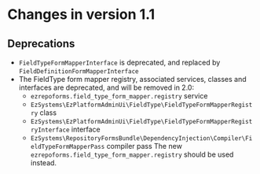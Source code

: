# Changes in version 1.1

## Deprecations
- `FieldTypeFormMapperInterface` is deprecated, and replaced by `FieldDefinitionFormMapperInterface`
- The FieldType form mapper registry, associated services, classes and interfaces are deprecated, and will be removed
  in 2.0:
    - `ezrepoforms.field_type_form_mapper.registry` service
    - `EzSystems\EzPlatformAdminUi\FieldType\FieldTypeFormMapperRegistry` class
    - `EzSystems\EzPlatformAdminUi\FieldType\FieldTypeFormMapperRegistryInterface` interface
    - `EzSystems\RepositoryFormsBundle\DependencyInjection\Compiler\FieldTypeFormMapperPass` compiler pass
  The new `ezrepoforms.field_type_form_mapper.registry` should be used instead.
